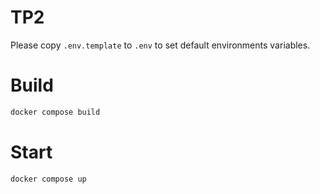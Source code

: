 # TP2

Please copy `.env.template` to `.env` to set default environments variables.

# Build

```bash
docker compose build
```

# Start

```bash
docker compose up
```
